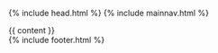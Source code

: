 {% include head.html %}
{% include mainnav.html %}  
<div id="main">
    {{ content }}
</div>
{% include footer.html %}